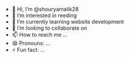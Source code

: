 - 👋 Hi, I’m @shouryamalik28
- 👀 I’m interested in reeding
- 🌱 I’m currently learning website development
- 💞️ I’m looking to collaborate on 
- 📫 How to reach me ...
- 😄 Pronouns: ...
- ⚡ Fun fact: ...

<!---
shouryamalik28/shouryamalik28 is a ✨ special ✨ repository because its `README.md` (this file) appears on your GitHub profile.
You can click the Preview link to take a look at your changes.
--->
